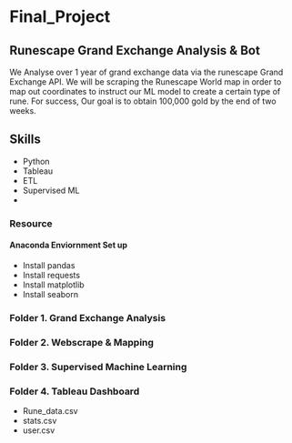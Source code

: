 # Final_Project

## Runescape Grand Exchange Analysis & Bot

We Analyse over 1 year of grand exchange data via the runescape Grand Exchange API. We will be scraping the Runescape World map in order to map out coordinates to instruct our ML model to create a certain type of rune. For success, Our goal is to obtain 100,000 gold by the end of two weeks. 

## Skills

* Python
* Tableau
* ETL
* Supervised ML
* 

### Resource

#### Anaconda Enviornment Set up

* Install pandas
* Install requests
* Install matplotlib
* Install seaborn


### Folder 1. Grand Exchange Analysis



### Folder 2. Webscrape & Mapping


### Folder 3. Supervised Machine Learning



### Folder 4. Tableau Dashboard
* Rune_data.csv
* stats.csv
* user.csv
